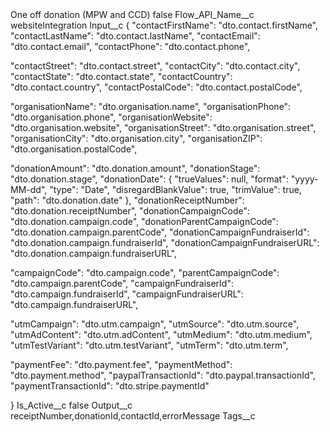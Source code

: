 <?xml version="1.0" encoding="UTF-8"?>
<CustomMetadata xmlns="http://soap.sforce.com/2006/04/metadata" xmlns:xsi="http://www.w3.org/2001/XMLSchema-instance" xmlns:xsd="http://www.w3.org/2001/XMLSchema">
    <label>One off donation (MPW and CCD)</label>
    <protected>false</protected>
    <values>
        <field>Flow_API_Name__c</field>
        <value xsi:type="xsd:string">websiteIntegration</value>
    </values>
    <values>
        <field>Input__c</field>
        <value xsi:type="xsd:string">{
  &quot;contactFirstName&quot;: &quot;dto.contact.firstName&quot;,
  &quot;contactLastName&quot;: &quot;dto.contact.lastName&quot;,
  &quot;contactEmail&quot;: &quot;dto.contact.email&quot;,
  &quot;contactPhone&quot;: &quot;dto.contact.phone&quot;,

  &quot;contactStreet&quot;: &quot;dto.contact.street&quot;,
  &quot;contactCity&quot;: &quot;dto.contact.city&quot;,
  &quot;contactState&quot;: &quot;dto.contact.state&quot;,
  &quot;contactCountry&quot;: &quot;dto.contact.country&quot;,
  &quot;contactPostalCode&quot;: &quot;dto.contact.postalCode&quot;,

  &quot;organisationName&quot;: &quot;dto.organisation.name&quot;,
  &quot;organisationPhone&quot;: &quot;dto.organisation.phone&quot;,
  &quot;organisationWebsite&quot;: &quot;dto.organisation.website&quot;,
  &quot;organisationStreet&quot;: &quot;dto.organisation.street&quot;,
  &quot;organisationCity&quot;: &quot;dto.organisation.city&quot;,
  &quot;organisationZIP&quot;: &quot;dto.organisation.postalCode&quot;,

  &quot;donationAmount&quot;: &quot;dto.donation.amount&quot;,
  &quot;donationStage&quot;: &quot;dto.donation.stage&quot;,
  &quot;donationDate&quot;: {
    &quot;trueValues&quot;: null,
    &quot;format&quot;: &quot;yyyy-MM-dd&quot;,
    &quot;type&quot;: &quot;Date&quot;,
    &quot;disregardBlankValue&quot;: true,
    &quot;trimValue&quot;: true,
    &quot;path&quot;: &quot;dto.donation.date&quot;
  },
  &quot;donationReceiptNumber&quot;: &quot;dto.donation.receiptNumber&quot;,
&quot;donationCampaignCode&quot;: &quot;dto.donation.campaign.code&quot;,
&quot;donationParentCampaignCode&quot;: &quot;dto.donation.campaign.parentCode&quot;,
&quot;donationCampaignFundraiserId&quot;: &quot;dto.donation.campaign.fundraiserId&quot;,
&quot;donationCampaignFundraiserURL&quot;: &quot;dto.donation.campaign.fundraiserURL&quot;,



&quot;campaignCode&quot;: &quot;dto.campaign.code&quot;,
  &quot;parentCampaignCode&quot;: &quot;dto.campaign.parentCode&quot;,
  &quot;campaignFundraiserId&quot;: &quot;dto.campaign.fundraiserId&quot;,
  &quot;campaignFundraiserURL&quot;: &quot;dto.campaign.fundraiserURL&quot;,

  &quot;utmCampaign&quot;: &quot;dto.utm.campaign&quot;,
  &quot;utmSource&quot;: &quot;dto.utm.source&quot;,
  &quot;utmAdContent&quot;: &quot;dto.utm.adContent&quot;,
  &quot;utmMedium&quot;: &quot;dto.utm.medium&quot;,
  &quot;utmTestVariant&quot;: &quot;dto.utm.testVariant&quot;,
  &quot;utmTerm&quot;: &quot;dto.utm.term&quot;,

  &quot;paymentFee&quot;: &quot;dto.payment.fee&quot;,
  &quot;paymentMethod&quot;: &quot;dto.payment.method&quot;,
  &quot;paypalTransactionId&quot;: &quot;dto.paypal.transactionId&quot;,
  &quot;paymentTransactionId&quot;: &quot;dto.stripe.paymentId&quot;

}</value>
    </values>
    <values>
        <field>Is_Active__c</field>
        <value xsi:type="xsd:boolean">false</value>
    </values>
    <values>
        <field>Output__c</field>
        <value xsi:type="xsd:string">receiptNumber,donationId,contactId,errorMessage</value>
    </values>
    <values>
        <field>Tags__c</field>
        <value xsi:nil="true"/>
    </values>
</CustomMetadata>
